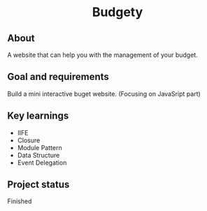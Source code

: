 <h1 align="center">Budgety</h1>

<h2>About</h2>

A website that can help you with the management of your budget.

<h2>Goal and requirements</h2>

Build a mini interactive buget website. (Focusing on JavaSript part)

<h2>Key learnings</h2>

- IIFE
- Closure
- Module Pattern
- Data Structure
- Event Delegation

<h2>Project status</h2>

Finished
